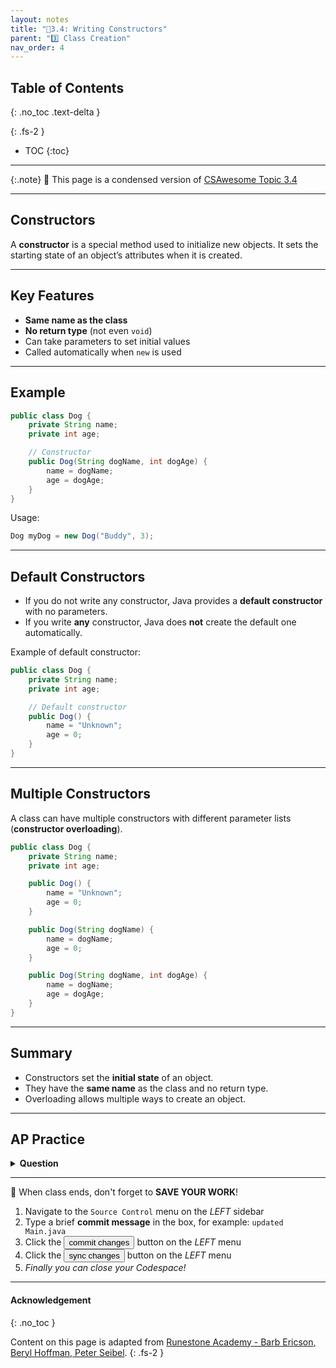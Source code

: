 ```yaml
---
layout: notes
title: "📓3.4: Writing Constructors" 
parent: "3️⃣ Class Creation"
nav_order: 4
---
```


## Table of Contents
{: .no_toc .text-delta }

{: .fs-2 }
- TOC
{:toc}

---

{:.note}
📖 This page is a condensed version of [CSAwesome Topic 3.4]() 

---

## Constructors

A **constructor** is a special method used to initialize new objects. It sets the starting state of an object’s attributes when it is created.

---

## Key Features

- **Same name as the class**
- **No return type** (not even `void`)
- Can take parameters to set initial values
- Called automatically when `new` is used

---

## Example

```java
public class Dog {
    private String name;
    private int age;

    // Constructor
    public Dog(String dogName, int dogAge) {
        name = dogName;
        age = dogAge;
    }
}
````

Usage:

```java
Dog myDog = new Dog("Buddy", 3);
```

---

## Default Constructors

* If you do not write any constructor, Java provides a **default constructor** with no parameters.
* If you write **any** constructor, Java does **not** create the default one automatically.

Example of default constructor:

```java
public class Dog {
    private String name;
    private int age;

    // Default constructor
    public Dog() {
        name = "Unknown";
        age = 0;
    }
}
```

---

## Multiple Constructors

A class can have multiple constructors with different parameter lists (**constructor overloading**).

```java
public class Dog {
    private String name;
    private int age;

    public Dog() {
        name = "Unknown";
        age = 0;
    }

    public Dog(String dogName) {
        name = dogName;
        age = 0;
    }

    public Dog(String dogName, int dogAge) {
        name = dogName;
        age = dogAge;
    }
}
```

---

## Summary

* Constructors set the **initial state** of an object.
* They have the **same name** as the class and no return type.
* Overloading allows multiple ways to create an object.

---

## AP Practice

<details>
<summary><strong>Question</strong></summary>

What happens if you write a constructor that takes parameters but do not include a no-argument constructor?

* A. Java creates a no-argument constructor automatically.
* B. You cannot create objects without passing arguments. ✅
* C. The class will not compile.
* D. The default constructor will still be available.

</details>

---

<div class="warn" markdown="block">

🛑 When class ends, don't forget to **SAVE YOUR WORK**!

1. Navigate to the `Source Control` menu on the _LEFT_ sidebar
2. Type a brief **commit message** in the box, for example: `updated Main.java`
3. Click the <button type="button" name="button" class="btn btn-green">commit changes</button> button on the _LEFT_ menu
4. Click the <button type="button" name="button" class="btn btn-green">sync changes</button> button on the _LEFT_ menu
5. _Finally you can close your Codespace!_

</div>

---

#### Acknowledgement
{: .no_toc }

Content on this page is adapted from [Runestone Academy - Barb Ericson, Beryl Hoffman, Peter Seibel](https://runestone.academy/ns/books/published/csawesome2/csawesome2.html).
{: .fs-2 }
